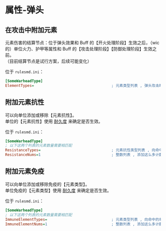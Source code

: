 # 属性-弹头

## 在攻击中附加元素

元素伤害的结算节点：位于弹头效果和 Buff 的【开火处理阶段】生效之后，（wic 的）单位火力、护甲等属性和 Buff 的【攻击处理阶段】【防御处理阶段】生效之前。  
（目前结算节点是试行方案，后续可能变化）

位于 `rulesmd.ini`：

```ini
[SomeWarheadType]
ElementTypes=                                   ; 元素类型列表 , 弹头攻击时会让攻击携带这些【元素类型】 , 默认值是 空
```



## 附加元素抗性

可以向单位添加或移除【元素抗性】。  
单位的【元素抗性】使用 [耐久度](/元素伤害/总体说明.md#元素抗性与元素免疫的耐久度) 来确定是否生效。

位于 `rulesmd.ini`：

```ini
[SomeWarheadType]
; 以下这两个列表的元素数量需要相匹配
ResistanceTypes=                                ; 元素抗性类型列表 , 向命中的单位添加这些【元素抗性】 , 默认值是 空
ResistanceNums=1                                ; 整数列表 , 添加这么多计数的【元素抗性】 , 默认值是 1
```



## 附加元素免疫

可以向单位添加或移除免疫的【元素类型】。  
单位免疫的【元素类型】使用 [耐久度](/元素伤害/总体说明.md#元素抗性与元素免疫的耐久度) 来确定是否生效。

位于 `rulesmd.ini`：

```ini
[SomeWarheadType]
; 以下这两个列表的元素数量需要相匹配
ImmuneElementTypes=                             ; 元素类型列表 , 向命中的单位添加这些【元素类型】的免疫 , 默认值是 空
ImmuneElementNums=1                             ; 整数列表 , 添加这么多计数的【元素类型】 , 默认值是 1
```